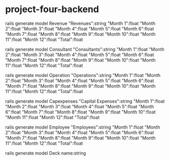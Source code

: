 # project-four-backend

rails generate model Revenue "Revenues":string "Month 1":float "Month 2":float "Month 3":float "Month 4":float "Month 5":float "Month 6":float "Month 7":float "Month 8":float "Month 9":float "Month 10":float "Month 11":float "Month 12":float "Total":float

rails generate model Consultant "Consultants":string "Month 1":float "Month 2":float "Month 3":float "Month 4":float "Month 5":float "Month 6":float "Month 7":float "Month 8":float "Month 9":float "Month 10":float "Month 11":float "Month 12":float "Total":float

rails generate model Operation "Operations":string "Month 1":float "Month 2":float "Month 3":float "Month 4":float "Month 5":float "Month 6":float "Month 7":float "Month 8":float "Month 9":float "Month 10":float "Month 11":float "Month 12":float "Total":float

rails generate model Capexpenses "Capital Expenses":string "Month 1":float "Month 2":float "Month 3":float "Month 4":float "Month 5":float "Month 6":float "Month 7":float "Month 8":float "Month 9":float "Month 10":float "Month 11":float "Month 12":float "Total":float

rails generate model Employee "Employees":string "Month 1":float "Month 2":float "Month 3":float "Month 4":float "Month 5":float "Month 6":float "Month 7":float "Month 8":float "Month 9":float "Month 10":float "Month 11":float "Month 12":float "Total":float

rails generate model Deck name:string
